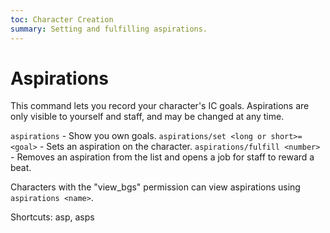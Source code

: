 ```yaml
---
toc: Character Creation
summary: Setting and fulfilling aspirations.
---
```

# Aspirations

This command lets you record your character's IC goals.  Aspirations are only visible to yourself and staff, and may be changed at any time.

`aspirations` - Show you own goals.
`aspirations/set <long or short>=<goal>` - Sets an aspiration on the character.
`aspirations/fulfill <number>` - Removes an aspiration from the list and opens a job for staff to reward a beat.

Characters with the "view_bgs" permission can view aspirations using `aspirations <name>`.

Shortcuts: asp, asps
